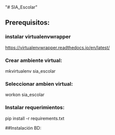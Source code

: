 "# SIA_Escolar" 

## Prerequisitos:
### instalar virtualenvwrapper
https://virtualenvwrapper.readthedocs.io/en/latest/

### Crear ambiente virtual:
mkvirtualenv sia_escolar
### Seleccionar ambien virtual:
workon sia_escolar

### Instalar requerimientos:
pip install -r requirements.txt



##Instalación BD:
